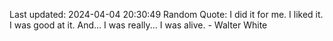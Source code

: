 Last updated: 2024-04-04 20:30:49
Random Quote: I did it for me. I liked it. I was good at it. And... I was really... I was alive. - Walter White